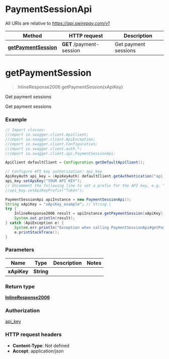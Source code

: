 # PaymentSessionApi

All URIs are relative to *https://api.swirepay.com/v1*

Method | HTTP request | Description
------------- | ------------- | -------------
[**getPaymentSession**](PaymentSessionApi.md#getPaymentSession) | **GET** /payment-session | Get payment sessions

<a name="getPaymentSession"></a>
# **getPaymentSession**
> InlineResponse2006 getPaymentSession(xApiKey)

Get payment sessions

Get payment sessions

### Example
```java
// Import classes:
//import io.swagger.client.ApiClient;
//import io.swagger.client.ApiException;
//import io.swagger.client.Configuration;
//import io.swagger.client.auth.*;
//import io.swagger.client.api.PaymentSessionApi;

ApiClient defaultClient = Configuration.getDefaultApiClient();

// Configure API key authorization: api_key
ApiKeyAuth api_key = (ApiKeyAuth) defaultClient.getAuthentication("api_key");
api_key.setApiKey("YOUR API KEY");
// Uncomment the following line to set a prefix for the API key, e.g. "Token" (defaults to null)
//api_key.setApiKeyPrefix("Token");

PaymentSessionApi apiInstance = new PaymentSessionApi();
String xApiKey = "xApiKey_example"; // String | 
try {
    InlineResponse2006 result = apiInstance.getPaymentSession(xApiKey);
    System.out.println(result);
} catch (ApiException e) {
    System.err.println("Exception when calling PaymentSessionApi#getPaymentSession");
    e.printStackTrace();
}
```

### Parameters

Name | Type | Description  | Notes
------------- | ------------- | ------------- | -------------
 **xApiKey** | **String**|  |

### Return type

[**InlineResponse2006**](InlineResponse2006.md)

### Authorization

[api_key](../README.md#api_key)

### HTTP request headers

 - **Content-Type**: Not defined
 - **Accept**: application/json

